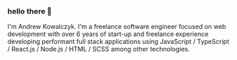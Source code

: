 ### hello there 👋

I'm Andrew Kowalczyk. I'm a freelance software engineer focused on web development with over 6 years of start-up and freelance experience developing performant full stack applications using JavaScript / TypeScript / React.js / Node.js / HTML / SCSS among other technologies.
